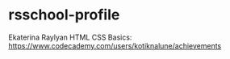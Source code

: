 # rsschool-profile

Ekaterina Raylyan
HTML CSS Basics: https://www.codecademy.com/users/kotiknalune/achievements
